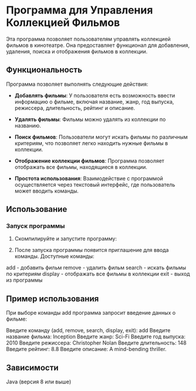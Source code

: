 # Программа для Управления Коллекцией Фильмов

Эта программа позволяет пользователям управлять коллекцией фильмов в кинотеатре. Она предоставляет функционал для добавления, удаления, поиска и отображения фильмов в коллекции.

## Функциональность

Программа позволяет выполнять следующие действия:

- **Добавлять фильмы**: У пользователя есть возможность ввести информацию о фильме, включая название, жанр, год выпуска, режиссера, длительность, рейтинг и описание.
  
- **Удалять фильмы**: Фильмы можно удалять из коллекции по названию.

- **Поиск фильмов**: Пользователи могут искать фильмы по различным критериям, что позволяет легко находить нужные фильмы в коллекции.

- **Отображение коллекции фильмов**: Программа позволяет отображать все фильмы, находящиеся в коллекции.

- **Простота использования**: Взаимодействие с программой осуществляется через текстовый интерфейс, где пользователь может вводить команды.

## Использование

### Запуск программы

1. Скомпилируйте и запустите программу:

2. После запуска программы появится приглашение для ввода команды. Доступные команды:

add - добавить фильм
remove - удалить фильм
search - искать фильмы по критериям
display - отображать все фильмы в коллекции
exit - выход из программы

## Пример использования

При выборе команды add программа запросит введение данных о фильме:

Введите команду (add, remove, search, display, exit): add
Введите название фильма: Inception
Введите жанр: Sci-Fi
Введите год выпуска: 2010
Введите режиссера: Christopher Nolan
Введите длительность: 148
Введите рейтинг: 8.8
Введите описание: A mind-bending thriller.

## Зависимости

Java (версия 8 или выше)
